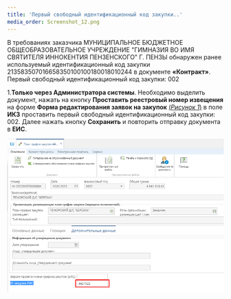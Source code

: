 ```yaml
---
title: 'Первый свободный идентификационный код закупки..'
media_order: Screenshot_12.png
---
```


В требованиях заказчика МУНИЦИПАЛЬНОЕ БЮДЖЕТНОЕ ОБЩЕОБРАЗОВАТЕЛЬНОЕ УЧРЕЖДЕНИЕ "ГИМНАЗИЯ ВО ИМЯ СВЯТИТЕЛЯ ИННОКЕНТИЯ ПЕНЗЕНСКОГО" Г. ПЕНЗЫ обнаружен ранее используемый идентификационный код закупки 213583507016658350100100180018010244 в документе **«Контракт»**. Первый свободный идентификационный код закупки: 002

1.**Только через Администратора системы**. Необходимо выделить документ, нажать на кнопку **Проставить реестровый номер извещения** на форме **Форма редактирования заявок на закупок**  [(*Рисунок 1*)](#ris-1) в поле **ИКЗ** проставить первый свободный идентификационный код закупки: 002. Далее нажать кнопку **Сохранить** и повторить отправку документа в **ЕИС**.


![Рисунок 1.](Screenshot_12.png?id=ris-1)